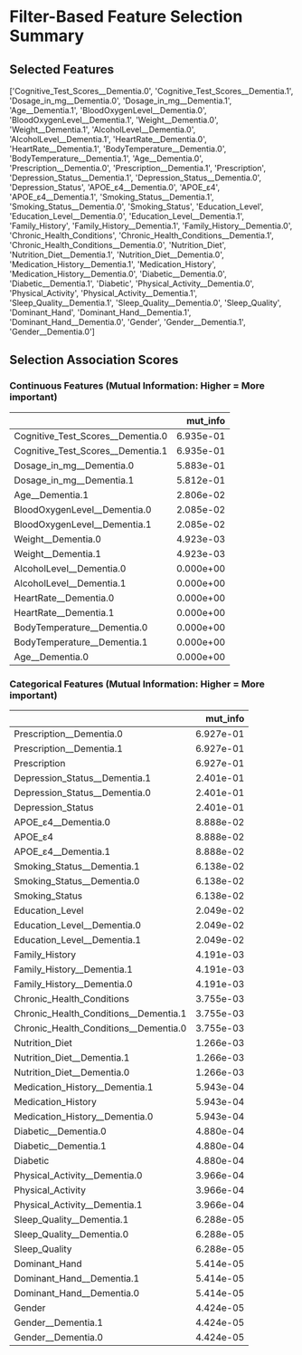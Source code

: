 # Filter-Based Feature Selection Summary


## Selected Features

['Cognitive_Test_Scores__Dementia.0', 'Cognitive_Test_Scores__Dementia.1', 'Dosage_in_mg__Dementia.0', 'Dosage_in_mg__Dementia.1', 'Age__Dementia.1', 'BloodOxygenLevel__Dementia.0', 'BloodOxygenLevel__Dementia.1', 'Weight__Dementia.0', 'Weight__Dementia.1', 'AlcoholLevel__Dementia.0', 'AlcoholLevel__Dementia.1', 'HeartRate__Dementia.0', 'HeartRate__Dementia.1', 'BodyTemperature__Dementia.0', 'BodyTemperature__Dementia.1', 'Age__Dementia.0', 'Prescription__Dementia.0', 'Prescription__Dementia.1', 'Prescription', 'Depression_Status__Dementia.1', 'Depression_Status__Dementia.0', 'Depression_Status', 'APOE_ε4__Dementia.0', 'APOE_ε4', 'APOE_ε4__Dementia.1', 'Smoking_Status__Dementia.1', 'Smoking_Status__Dementia.0', 'Smoking_Status', 'Education_Level', 'Education_Level__Dementia.0', 'Education_Level__Dementia.1', 'Family_History', 'Family_History__Dementia.1', 'Family_History__Dementia.0', 'Chronic_Health_Conditions', 'Chronic_Health_Conditions__Dementia.1', 'Chronic_Health_Conditions__Dementia.0', 'Nutrition_Diet', 'Nutrition_Diet__Dementia.1', 'Nutrition_Diet__Dementia.0', 'Medication_History__Dementia.1', 'Medication_History', 'Medication_History__Dementia.0', 'Diabetic__Dementia.0', 'Diabetic__Dementia.1', 'Diabetic', 'Physical_Activity__Dementia.0', 'Physical_Activity', 'Physical_Activity__Dementia.1', 'Sleep_Quality__Dementia.1', 'Sleep_Quality__Dementia.0', 'Sleep_Quality', 'Dominant_Hand', 'Dominant_Hand__Dementia.1', 'Dominant_Hand__Dementia.0', 'Gender', 'Gender__Dementia.1', 'Gender__Dementia.0']

## Selection Association Scores 

### Continuous Features (Mutual Information: Higher = More important)

|                                   |   mut_info |
|:----------------------------------|-----------:|
| Cognitive_Test_Scores__Dementia.0 |  6.935e-01 |
| Cognitive_Test_Scores__Dementia.1 |  6.935e-01 |
| Dosage_in_mg__Dementia.0          |  5.883e-01 |
| Dosage_in_mg__Dementia.1          |  5.812e-01 |
| Age__Dementia.1                   |  2.806e-02 |
| BloodOxygenLevel__Dementia.0      |  2.085e-02 |
| BloodOxygenLevel__Dementia.1      |  2.085e-02 |
| Weight__Dementia.0                |  4.923e-03 |
| Weight__Dementia.1                |  4.923e-03 |
| AlcoholLevel__Dementia.0          |  0.000e+00 |
| AlcoholLevel__Dementia.1          |  0.000e+00 |
| HeartRate__Dementia.0             |  0.000e+00 |
| HeartRate__Dementia.1             |  0.000e+00 |
| BodyTemperature__Dementia.0       |  0.000e+00 |
| BodyTemperature__Dementia.1       |  0.000e+00 |
| Age__Dementia.0                   |  0.000e+00 |

### Categorical Features (Mutual Information: Higher = More important)

|                                       |   mut_info |
|:--------------------------------------|-----------:|
| Prescription__Dementia.0              |  6.927e-01 |
| Prescription__Dementia.1              |  6.927e-01 |
| Prescription                          |  6.927e-01 |
| Depression_Status__Dementia.1         |  2.401e-01 |
| Depression_Status__Dementia.0         |  2.401e-01 |
| Depression_Status                     |  2.401e-01 |
| APOE_ε4__Dementia.0                   |  8.888e-02 |
| APOE_ε4                               |  8.888e-02 |
| APOE_ε4__Dementia.1                   |  8.888e-02 |
| Smoking_Status__Dementia.1            |  6.138e-02 |
| Smoking_Status__Dementia.0            |  6.138e-02 |
| Smoking_Status                        |  6.138e-02 |
| Education_Level                       |  2.049e-02 |
| Education_Level__Dementia.0           |  2.049e-02 |
| Education_Level__Dementia.1           |  2.049e-02 |
| Family_History                        |  4.191e-03 |
| Family_History__Dementia.1            |  4.191e-03 |
| Family_History__Dementia.0            |  4.191e-03 |
| Chronic_Health_Conditions             |  3.755e-03 |
| Chronic_Health_Conditions__Dementia.1 |  3.755e-03 |
| Chronic_Health_Conditions__Dementia.0 |  3.755e-03 |
| Nutrition_Diet                        |  1.266e-03 |
| Nutrition_Diet__Dementia.1            |  1.266e-03 |
| Nutrition_Diet__Dementia.0            |  1.266e-03 |
| Medication_History__Dementia.1        |  5.943e-04 |
| Medication_History                    |  5.943e-04 |
| Medication_History__Dementia.0        |  5.943e-04 |
| Diabetic__Dementia.0                  |  4.880e-04 |
| Diabetic__Dementia.1                  |  4.880e-04 |
| Diabetic                              |  4.880e-04 |
| Physical_Activity__Dementia.0         |  3.966e-04 |
| Physical_Activity                     |  3.966e-04 |
| Physical_Activity__Dementia.1         |  3.966e-04 |
| Sleep_Quality__Dementia.1             |  6.288e-05 |
| Sleep_Quality__Dementia.0             |  6.288e-05 |
| Sleep_Quality                         |  6.288e-05 |
| Dominant_Hand                         |  5.414e-05 |
| Dominant_Hand__Dementia.1             |  5.414e-05 |
| Dominant_Hand__Dementia.0             |  5.414e-05 |
| Gender                                |  4.424e-05 |
| Gender__Dementia.1                    |  4.424e-05 |
| Gender__Dementia.0                    |  4.424e-05 |